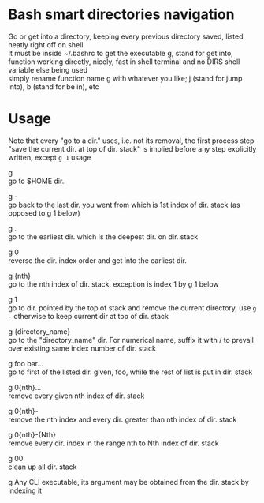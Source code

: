 # Bash smart directories navigation   
Go or get into a directory, keeping every previous directory saved, listed neatly right off on shell   
It must be inside ~/.bashrc to get the executable g, stand for get into, function working directly, nicely, fast in shell terminal and no DIRS shell variable else being used    
simply rename function name g with whatever you like; j (stand for jump into), b (stand for be in), etc    

# Usage   
Note that every "go to a dir." uses, i.e. not its removal, the first process step "save the current dir. at top of dir. stack" is implied before any step explicitly written, except `g 1` usage   

g   
go to $HOME dir.   

g -   
go back to the last dir. you went from which is 1st index of dir. stack (as opposed to g 1 below)   

g .   
go to the earliest dir. which is the deepest dir. on dir. stack   

g 0   
reverse the dir. index order and get into the earliest dir.   

g {nth}   
go to the nth index of dir. stack, exception is index 1 by g 1 below

g 1   
go to dir. pointed by the top of stack and remove the current directory, use `g -` otherwise to keep current dir at top of dir. stack    

g {directory_name}   
go to the "directory_name" dir. For numerical name, suffix it with / to prevail over existing same index number of dir. stack

g foo bar...   
go to first of the listed dir. given, foo, while the rest of list is put in dir. stack    

g 0{nth}...  
remove every given nth index of dir. stack   

g 0{nth}-  
remove the nth index and every dir. greater than nth index of dir. stack   

g 0{nth}-{Nth}  
remove every dir. index in the range nth to Nth index of dir. stack   

g 00   
clean up all dir. stack   

g <Bash CLI>
Any CLI executable, its argument may be obtained from the dir. stack by indexing it 


